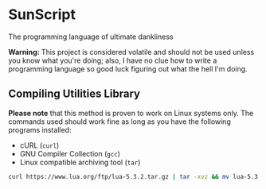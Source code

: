 # SunScript
The programming language of ultimate dankliness

**Warning:** This project is considered volatile and should not be used unless
you know what you're doing; also, I have no clue how to write a programming
language so good luck figuring out what the hell I'm doing.

## Compiling Utilities Library

**Please note** that this method is proven to work on Linux systems only. The
commands used should work fine as long as you have the following programs
installed:

 * cURL (`curl`)
 * GNU Compiler Collection (`gcc`)
 * Linux compatible archiving tool (`tar`)

```sh
curl https://www.lua.org/ftp/lua-5.3.2.tar.gz | tar -xvz && mv lua-5.3.2 lua
```

